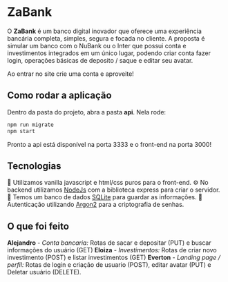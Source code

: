 # ZaBank

O **ZaBank** é um banco digital inovador que oferece uma experiência bancária completa, simples, segura e focada no cliente. A proposta é simular um banco com o NuBank ou o Inter que possui conta e investimentos integrados em um único lugar, podendo criar conta fazer login, operações básicas de deposito / saque e editar seu avatar.

Ao entrar no site crie uma conta e aproveite!

## Como rodar a aplicação
Dentro da pasta do projeto, abra a pasta **api**. Nela rode:


```bat
npm run migrate
npm start
```
Pronto a api está disponível na porta 3333 e o front-end na porta 3000!

## Tecnologias
🎨 Utilizamos vanilla javascript e html/css puros para o front-end.
⚙️ No backend utilizamos [NodeJs](https://nodejs.org/en) com a biblioteca express para criar o servidor.
💾 Temos um banco de dados [SQLite](https://www.sqlite.org/) para guardar as informações.
🔑 Autenticação utilizando [Argon2](https://sierti.com.br/blog/argon2id-seguranca-senhas) para a criptografia de senhas.

## O que foi feito

**Alejandro** - *Conta bancaria:* Rotas de sacar e depositar (PUT) e buscar informações do usuário (GET)
**Eloiza** - *Investimentos:* Rotas de criar novo investimento (POST) e listar investimentos (GET)
**Everton** - *Landing page / perfil:* Rotas de login e criação de usuario (POST), editar avatar (PUT) e Deletar usuário (DELETE).